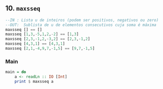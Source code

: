 ## 10. `maxsseq`
```hs
--IN : Lista u de inteiros (podem ser positivos, negativos ou zero)
--OUT:  Sublista de u de elementos consecutivos cuja soma é máxima
maxsseq [] == []
maxsseq [1,3,-5,1,2,-2] == [1,3]
maxsseq [2,3,-1,2,-3,2] == [2,3,-1,2]
maxsseq [4,3,1] == [4,3,1]
maxsseq [2,1,-4,9,7,-1,5] == [9,7,-1,5]
```


<!--MAIN_BEGIN-->
### Main
```hs
main = do
    a <- readLn :: IO [Int]
    print $ maxsseq a

```
<!--MAIN_END-->
